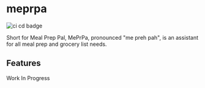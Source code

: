 # meprpa

![ci cd badge](https://github.com/YuHChen/meprpa/workflows/CI%20CD/badge.svg)

Short for Meal Prep Pal, MePrPa, pronounced "me preh pah", is an assistant for all meal prep and grocery list needs.

## Features

Work In Progress
